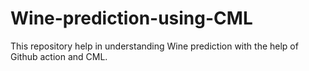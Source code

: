 # Wine-prediction-using-CML
This repository help in understanding Wine prediction with the help of Github action and CML.
